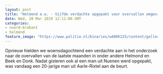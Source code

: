 ```yaml
---
layout: post
title: "Helmond e.o. - Vijfde verdachte opgepakt voor overvallen omgeving Helmond"
date: Wed, 20 Mar 2019 12:11:00 GMT
categories: 
- noord-brabant 
- helmond 
feature_image: "https://www.politie.nl/binaries/w400h225/content/gallery/politie/nieuws/2019/maart/09-ob/visual-overvallen-helmond.jpg"
---
```


Opnieuw hielden we woensdagochtend een verdachte aan in het onderzoek naar de overvallen van de laatste maanden in onder andere Helmond en Beek en Donk. Nadat gisteren ook al een man uit Nuenen werd opgepakt, was vandaag een 20-jarige man uit Aarle-Rixtel aan de beurt.
